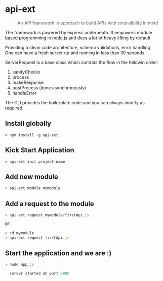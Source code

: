 
# api-ext

> An API framework in approach to build APIs with extensibility in mind

The framework is powered by express underneath.
It empowers module based programming in node.js and does a lot of heavy lifting by default.

Providing a clean code architecture, schema validations, error handling.
One can have a fresh server up and running in less than 30 seconds.

ServerRequest is a base class which controls the flow in the followin order:
1) sanityChecks
2) process
3) makeResponse
4) postProcess (done asynchronously)
5) handleError

The CLI provides the boilerplate code and you can always modify as required.

## Install globally

```
> npm install -g api-ext
```

## Kick Start Application

```
> api-ext init project-name
```

## Add new module

```js
> api-ext module mymodule
```

## Add a request to the module

```js
> api-ext request mymodule/firstApi.js

OR

> cd mymodule
> api-ext request firstApi.js
```

## Start the application and we are :)

```js
> node app.js

  server started at port 8080
```
